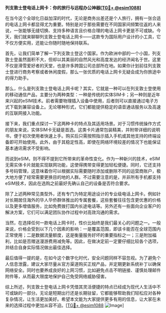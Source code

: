 **列支敦士登电话上网卡：你的旅行与远程办公神器[[TG💪+ @esim1088](https://t.me/s/esim1088)]**

在当今这个全球化日益加深的时代，无论是商务出差还是个人旅行，拥有一张合适的电话上网卡都显得尤为重要。特别是对于那些需要在不同国家间频繁往返的人来说，一张能够无缝切换、支持多种语言且价格合理的电话上网卡更是不可或缺。今天，我们就来聊聊列支敦士登电话上网卡——这款专为国际用户设计的小工具，它不仅方便实用，还能让你随时随地保持联系。

首先，让我们简单了解一下列支敦士登这个国家。作为欧洲中部的一个小国，列支敦士登虽然面积不大，但却以其美丽的自然风光和高度发达的经济闻名于世。这里不仅是滑雪爱好者的天堂，也是许多跨国公司总部所在地。如果你计划前往列支敦士登进行商务考察或者休闲度假，那么一张优质的电话上网卡无疑会成为你旅途中的得力助手。

那么，什么是列支敦士登电话上网卡呢？其实，它就是一种可以在列支敦士登使用的移动通信产品，主要分为两种类型：一种是传统的实体SIM卡；另一种则是近年来兴起的eSIM技术。前者需要物理插入设备中使用，后者则可以直接通过电子方式下载到兼容设备上。无论哪种形式，它们都能提供稳定的语音通话服务以及高速的互联网接入功能。

接下来，我们重点探讨一下这两种卡的特点及其适用场景。对于习惯传统操作方式的朋友来说，实体SIM卡无疑是首选。这类卡片通常包装精美，并附带详细的说明书，便于初次使用者快速上手。购买后只需按照指示插入手机或其他支持的终端设备即可开始使用。此外，由于其稳定性高，即使在网络环境较差的情况下也能保证基本通讯需求不受影响。

而说到eSIM，则不得不提到它所带来的革命性变化。作为一种新兴的技术，eSIM无需实体卡片就能实现联网功能，这使得携带变得更加轻松便捷。同时，它还支持多号码管理，这意味着你可以根据实际需要随时添加或删除不同的运营商账户，极大地方便了经常需要更换目的地的人群。不过需要注意的是，并非所有手机都支持eSIM技术，因此在选购之前最好先确认自己的设备是否符合要求。

除了上述两种常见类型外，还有专门为特定用途设计的专业级电话上网卡。例如针对长期居住海外的华人华侨群体推出的专属套餐，这些套餐往往包含更优惠的价格以及更多增值服务，比如免费拨打国内长途电话等。另外还有一些面向企业客户的解决方案，它们可以满足团队协作过程中对高效沟通的需求。

当然，在选择任何一款电话上网卡时，性价比始终是我们最关心的问题之一。一般来说，价格会受到以下几个因素的影响：一是覆盖范围，即该卡能否在全球范围内正常使用；二是数据流量额度，这是衡量服务好坏的重要指标之一；三是附加福利，比如是否赠送漫游费用减免等。因此，在做决定前一定要仔细比较各个选项，并结合自身实际情况做出最佳选择。

最后值得一提的是，在如今这个数字化时代，安全问题同样不容忽视。为了避免个人信息泄露，建议大家尽量从官方渠道购买正规产品，并定期更新系统补丁以确保网络安全。同时也要养成良好的上网习惯，比如避免点击不明链接、谨慎处理邮件附件等，从而最大限度地保护自己免受网络威胁侵害。

综上所述，列支敦士登电话上网卡凭借其灵活便捷的特点已经成为现代人生活中不可或缺的一部分。无论是短期出行还是长期驻留，它都能够帮助我们轻松应对各种复杂情况，让生活更加美好。希望本文能为大家提供更多有用的信息，让大家在未来的选择过程中更加从容不迫。[[TG💪+ @esim1088](https://t.me/s/esim1088) ![Image](https://i.postimg.cc/4NQfJmqS/Snipaste-2025-05-13-00-14-12.png)]